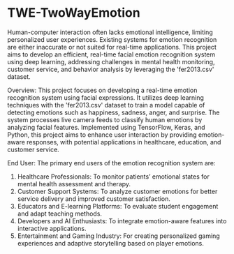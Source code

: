 # TWE-TwoWayEmotion
 Human-computer interaction often lacks emotional intelligence, limiting personalized user experiences. Existing systems for emotion   recognition are either inaccurate or not suited for real-time applications. This project aims to develop an efficient, real-time facial emotion recognition system using deep learning, addressing challenges in mental health monitoring, customer service, and behavior analysis by leveraging the 'fer2013.csv' dataset.

Overview: 
This project focuses on developing a real-time emotion recognition system using facial expressions. It utilizes deep learning techniques with the 'fer2013.csv' dataset to train a model capable of detecting emotions such as happiness, sadness, anger, and surprise. The system processes live camera feeds to classify human emotions by analyzing facial features. Implemented using TensorFlow, Keras, and Python, this project aims to enhance user interaction by providing emotion-aware responses, with potential applications in healthcare, education, and customer service.


End User:
The primary end users of the emotion recognition system are:
1. Healthcare Professionals: To monitor patients’ emotional states for mental health assessment and therapy.
2. Customer Support Systems: To analyze customer emotions for better service delivery and improved customer satisfaction.
3. Educators and E-learning Platforms: To evaluate student engagement and adapt teaching methods.
4. Developers and AI Enthusiasts: To integrate emotion-aware features into interactive applications.
5. Entertainment and Gaming Industry: For creating personalized gaming experiences and adaptive storytelling based on player emotions.
